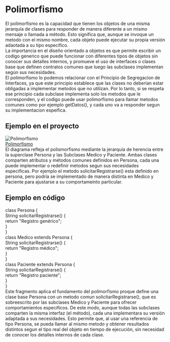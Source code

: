 # Polimorfismo
El polimorfismo es la capacidad que tienen los objetos de una misma jerarquía de clases para responder de manera diferente a un mismo mensaje o llamada a método. Esto significa que, aunque se invoque un metodo con el mismo nombre, cada objeto puede ejecutar su propia versión adaotada a su tipo especifico.  
La importancia en el diseño orientado a objetos es que permite escribir un codigo generico que puede funcionar con diferentes tipos de objetos sin conocer sus detalles internos, y promueve el uso de interfaces o clases base que definen contratos comunes que luego las subclases implementan según sus necesidades.  
El polimorfismo lo podemos relacionar con el Principio de Segregacion de Interfaces, ya que este principio establece que las clases no deberían estar obligadas a implementar metodos que no utilizan. Por lo tanto, si se respeta ese principio cada subclase implementa solo los metodos que le corresponden, y el codigo puede usar polimorfismo para llamar metodos comunes como por ejemplo getDatos(), y cada uno va a responder segun su implementacion espeifica.  

## Ejemplo en el proyecto
![Polimorfismo](https://github.com/user-attachments/assets/ee8329d8-d277-492a-85e3-c6ef043dabef)  
[Polimorfismo](https://drive.google.com/file/d/1ZupmGQaQj-QPIWdUW86MwdrJzMz5d7P2/view?usp=sharing)  
El diagrama refleja el polismorfismo mediante la jerarquía de herencia entre la superclase Persona y las Subclases Medico y Paciente. Ambas clases comparten atributos y métodos comunes definidos en Persona, cada una puede implementar o redefinir metodos segun sus necesidades especificas. Por ejemplo el metodo solicitarRegistrarse() esta definido en persona, pero podría se implementado de manera distinta en Medico y Paciente para ajustarse a su comportameinto particular. 

## Ejemplo en código
class Persona {  
String solicitarRegistrarse() {  
return "Registro genérico";  
}  
}  
class Medico extends Persona {  
String solicitarRegistrarse() {  
return "Registro médico";  
}  
}  
class Paciente extends Persona {  
String solicitarRegistrarse() {  
return "Registro paciente";  
}  
}  
Este fragmento aplica el fundamento del polimorfismo proque define una clase base Persona con un metodo comun solicitarRegistrarse(), que es sobreescrito por las subclases Medico y Paciente para ofrecer comportamientos especificos. De este modo, aunque todas las subclases comparten la misma interfaz (el método), cada una implementara su versión adaptada a sus necesidades. Esto permite que, al usar una referencia de tipo Persona, se pueda llamar al mismo metodo y obtener resultados distintos segun el tipo real del objeto en tiempo de ejecución, sin necesidad de conocer los detalles internos de cada clase. 
